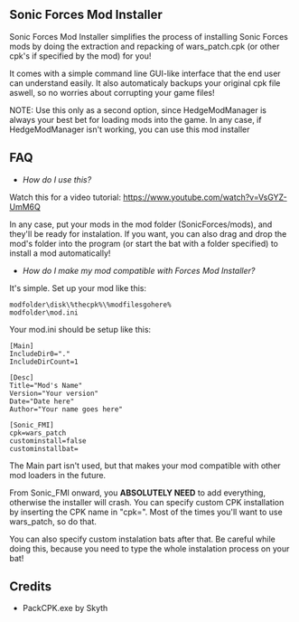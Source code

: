 ## Sonic Forces Mod Installer

Sonic Forces Mod Installer simplifies the process of installing Sonic Forces mods by doing the extraction and repacking
of wars_patch.cpk (or other cpk's if specified by the mod) for you!

It comes with a simple command line GUI-like interface that the end user can understand easily. It also automaticaly backups your original cpk file aswell, so no worries about corrupting your game files!

NOTE: Use this only as a second option, since HedgeModManager is always your best bet for loading mods into the game.
In any case, if HedgeModManager isn't working, you can use this mod installer


## FAQ
- *How do I use this?*

Watch this for a video tutorial: https://www.youtube.com/watch?v=VsGYZ-UmM6Q

In any case, put your mods in the mod folder (SonicForces/mods), and they'll be ready for instalation.
If you want, you can also drag and drop the mod's folder into the program (or start the bat with a folder specified) to
install a mod automatically!


- *How do I make my mod compatible with Forces Mod Installer?*

It's simple. Set up your mod like this:
```
modfolder\disk\%thecpk%\%modfilesgohere%
modfolder\mod.ini
```
Your mod.ini should be setup like this:

```
[Main]
IncludeDir0="."
IncludeDirCount=1

[Desc]
Title="Mod's Name"
Version="Your version"
Date="Date here"
Author="Your name goes here"

[Sonic_FMI]
cpk=wars_patch
custominstall=false
custominstallbat=
```
The Main part isn't used, but that makes your mod compatible with other mod loaders in the future.

From Sonic_FMI onward, you **ABSOLUTELY NEED** to add everything, otherwise the installer will crash.
You can specify custom CPK installation by inserting the CPK name in "cpk=". Most of the times you'll want
to use wars_patch, so do that.

You can also specify custom instalation bats after that. Be careful while doing this, because you need to
type the whole instalation process on your bat!

## Credits
- PackCPK.exe by Skyth
